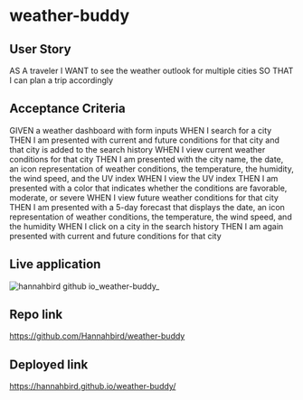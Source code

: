 # weather-buddy

## User Story

AS A traveler
I WANT to see the weather outlook for multiple cities
SO THAT I can plan a trip accordingly


## Acceptance Criteria

GIVEN a weather dashboard with form inputs
WHEN I search for a city
THEN I am presented with current and future conditions for that city and that city is added to the search history
WHEN I view current weather conditions for that city
THEN I am presented with the city name, the date, an icon representation of weather conditions, the temperature, the humidity, the wind speed, and the UV index
WHEN I view the UV index
THEN I am presented with a color that indicates whether the conditions are favorable, moderate, or severe
WHEN I view future weather conditions for that city
THEN I am presented with a 5-day forecast that displays the date, an icon representation of weather conditions, the temperature, the wind speed, and the humidity
WHEN I click on a city in the search history
THEN I am again presented with current and future conditions for that city

## Live application
![hannahbird github io_weather-buddy_](https://user-images.githubusercontent.com/106041115/179148004-7a08c82e-ce6e-4d97-841e-5a38b8659070.png)

## Repo link
https://github.com/Hannahbird/weather-buddy
## Deployed link
https://hannahbird.github.io/weather-buddy/
